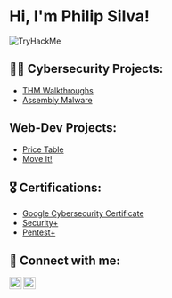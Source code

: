 <h1>Hi, I'm Philip Silva! </h1>    <img src="https://tryhackme-badges.s3.amazonaws.com/Lipesilva.png" alt="TryHackMe">

<h2> 👨‍💻 Cybersecurity Projects:</h2>

- [THM Walkthroughs](https://github.com/Lipe-Silva/THM_Walkthroughs)
- [Assembly Malware](https://github.com/Lipe-Silva/assembly_sec)

<h2> Web-Dev Projects:</h2>

- [Price Table](https://lipe-silva.github.io/Flexbox-Pricing-Table/)
- [Move It!](https://lipe-silva.github.io/Move-It/)

<h2> 🎖️ Certifications:</h2>

- [Google Cybersecurity Certificate](https://coursera.org/share/b4dae691ac01b87830f04382b0effc5c)
- [Security+](https://www.credly.com/badges/33710e5f-bafc-47f8-9a15-e70356ddb37f/public_url)
- [Pentest+](https://www.credly.com/badges/33710e5f-bafc-47f8-9a15-e70356ddb37f/public_url)

<h2> 🤳 Connect with me:</h2>

[<img align="left" alt="PhilipSilva | LinkedIn" width="22px" src="https://cdn.jsdelivr.net/npm/simple-icons@v3/icons/linkedin.svg" />][linkedin]
[<img align="left" alt="PhilipSilva | Instagram" width="22px" src="https://cdn.jsdelivr.net/npm/simple-icons@v3/icons/instagram.svg" />][instagram]

[instagram]: https://www.instagram.com/
[linkedin]: https://www.linkedin.com/in/philip-silva-cybersec/
